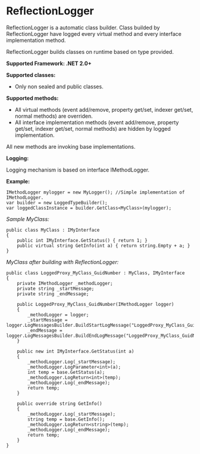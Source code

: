 ReflectionLogger
================

ReflectionLogger is a automatic class builder.
Class builded by ReflectionLogger have logged every virtual method and every interface implementation method.

ReflectionLogger builds classes on runtime based on type provided.

**Supported Framework: .NET 2.0+**

**Supported classes:**
-	Only non sealed and public classes.

**Supported methods:**

-	All virtual methods (event add/remove, property get/set, indexer get/set, normal methods) are overriden.
-	All interface implementation methods (event add/remove, property get/set, indexer get/set, normal methods) are hidden by 	logged implementation.

All new methods are invoking base implementations.

**Logging:**

Logging mechanism is based on interface IMethodLogger.

**Example:**

	IMethodLogger mylogger = new MyLogger(); //Simple implementation of IMethodLogger.  
	var builder = new LoggedTypeBuilder();
	var loggedClassInstance = builder.GetClass<MyClass>(mylogger);

*Sample MyClass:*


	public class MyClass : IMyInterface
	{
	    public int IMyInterface.GetStatus() { return 1; }
	    public virtual string GetInfo(int a) { return string.Empty + a; }
	}

*MyClass after building with ReflectionLogger:*

	public class LoggedProxy_MyClass_GuidNumber : MyClass, IMyInterface
	{
	  	private IMethodLogger _methodLogger;
	  	private string _startMessage;
	  	private string _endMessage;
      
    	public LoggedProxy_MyClass_GuidNumber(IMethodLogger logger)
    	{
    	    _methodLogger = logger;
    	    _startMessage = logger.LogMessagesBuilder.BuildStartLogMessage("LoggedProxy_MyClass_GuidNumber");
    	    _endMessage = logger.LogMessagesBuilder.BuildEndLogMessage("LoggedProxy_MyClass_GuidNumber");
    	}
      
    	public new int IMyInterface.GetStatus(int a)
    	{ 
    	    _methodLogger.Log(_startMessage);
    	    _methodLogger.LogParameter<int>(a);
    	    int temp = base.GetStatus(a);
    	    _methodLogger.LogReturn<int>(temp);
    	    _methodLogger.Log(_endMessage);
    	    return temp;
    	}
    	
    	public override string GetInfo()
    	{
    	    _methodLogger.Log(_startMessage);
    	    string temp = base.GetInfo();
    	    _methodLogger.LogReturn<string>(temp);
    	    _methodLogger.Log(_endMessage);
    	    return temp;
    	}
	}
